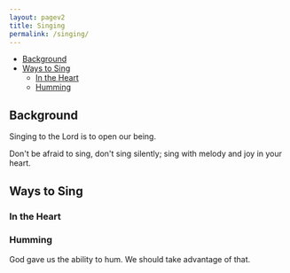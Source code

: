 ```yaml
---
layout: pagev2
title: Singing
permalink: /singing/
---
```

- [Background](#background)
- [Ways to Sing](#ways-to-sing)
  - [In the Heart](#in-the-heart)
  - [Humming](#humming)


## Background

Singing to the Lord is to open our being.

Don't be afraid to sing, don't sing silently; sing with melody and joy in your heart.

## Ways to Sing

### In the Heart

### Humming

God gave us the ability to hum. We should take advantage of that.